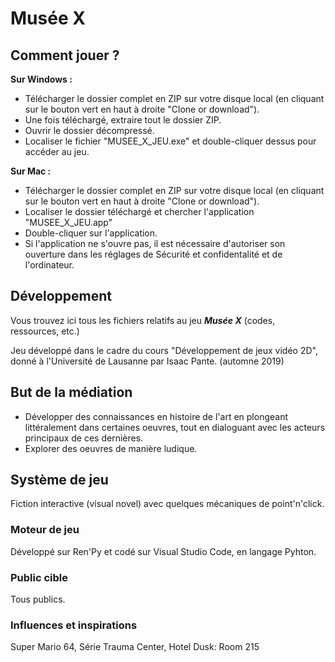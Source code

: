 # Musée X

## Comment jouer ?
**Sur Windows :**
- Télécharger le dossier complet en ZIP sur votre disque local (en cliquant sur le bouton vert en haut à droite "Clone or download").
- Une fois téléchargé, extraire tout le dossier ZIP.
- Ouvrir le dossier décompressé.
- Localiser le fichier "MUSEE_X_JEU.exe" et double-cliquer dessus pour accéder au jeu.

**Sur Mac :**
- Télécharger le dossier complet en ZIP sur votre disque local (en cliquant sur le bouton vert en haut à droite "Clone or download").
- Localiser le dossier téléchargé et chercher l'application "MUSEE_X_JEU.app"
- Double-cliquer sur l'application.
- Si l'application ne s'ouvre pas, il est nécessaire d'autoriser son ouverture dans les réglages de Sécurité et confidentalité et de l'ordinateur.

## Développement
Vous trouvez ici tous les fichiers relatifs au jeu ***Musée X*** (codes, ressources, etc.)

Jeu développé dans le cadre du cours "Développement de jeux vidéo 2D", donné à l'Université de Lausanne par Isaac Pante.
(automne 2019)

## But de la médiation
- Développer des connaissances en histoire de l'art en plongeant littéralement dans certaines oeuvres, tout en dialoguant avec les acteurs principaux de ces dernières.
- Explorer des oeuvres de manière ludique.

## Système de jeu
Fiction interactive (visual novel) avec quelques mécaniques de point'n'click.
### Moteur de jeu
Développé sur Ren'Py et codé sur Visual Studio Code, en langage Pyhton.
### Public cible
Tous publics.
### Influences et inspirations
Super Mario 64, Série Trauma Center, Hotel Dusk: Room 215

